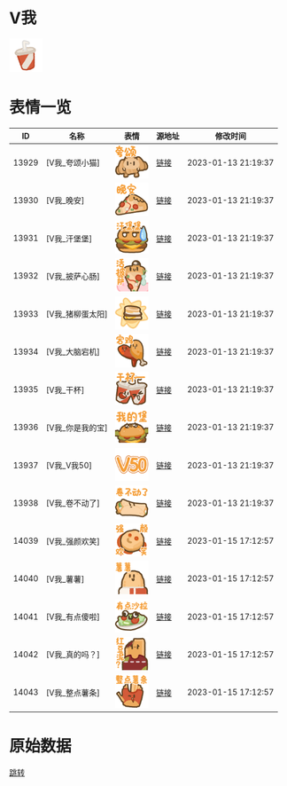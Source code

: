 # V我

<img src="./cover.png" height="60" alt="cover" />

# 表情一览

|ID|名称|表情|源地址|修改时间|
|----|----|----|----|----|
|13929|[V我_夸颂小猫]|<img src="./pic/013929_%5BV我_夸颂小猫%5D.png" height="60" alt="夸颂小猫"/>|[链接](https://i0.hdslb.com/bfs/garb/item/ca0cd212ce991a301d0a9f7d5ef9d5ea7977bd85.png)|2023-01-13 21:19:37|
|13930|[V我_晚安]|<img src="./pic/013930_%5BV我_晚安%5D.png" height="60" alt="晚安"/>|[链接](https://i0.hdslb.com/bfs/garb/item/d951c5a2ab6ded852dbf2a6cd314fba2a0b3e986.png)|2023-01-13 21:19:37|
|13931|[V我_汗堡堡]|<img src="./pic/013931_%5BV我_汗堡堡%5D.png" height="60" alt="汗堡堡"/>|[链接](https://i0.hdslb.com/bfs/garb/item/5645f4f33024b18a89f8bd1c0fc7aea091aa3349.png)|2023-01-13 21:19:37|
|13932|[V我_披萨心肠]|<img src="./pic/013932_%5BV我_披萨心肠%5D.png" height="60" alt="披萨心肠"/>|[链接](https://i0.hdslb.com/bfs/garb/item/935db99fc563d55f55afec5c79d4bb9b96410db3.png)|2023-01-13 21:19:37|
|13933|[V我_猪柳蛋太阳]|<img src="./pic/013933_%5BV我_猪柳蛋太阳%5D.png" height="60" alt="猪柳蛋太阳"/>|[链接](https://i0.hdslb.com/bfs/garb/item/afa394aecb4af95a5f8564434dace1ee4cd56aa2.png)|2023-01-13 21:19:37|
|13934|[V我_大脑宕机]|<img src="./pic/013934_%5BV我_大脑宕机%5D.png" height="60" alt="大脑宕机"/>|[链接](https://i0.hdslb.com/bfs/garb/item/ada494f224e25578a34cc3c96b4b668426ea7811.png)|2023-01-13 21:19:37|
|13935|[V我_干杯]|<img src="./pic/013935_%5BV我_干杯%5D.png" height="60" alt="干杯"/>|[链接](https://i0.hdslb.com/bfs/garb/item/4712407df17e80fa1651a6d61aaebfe7e05e61b7.png)|2023-01-13 21:19:37|
|13936|[V我_你是我的宝]|<img src="./pic/013936_%5BV我_你是我的宝%5D.png" height="60" alt="你是我的宝"/>|[链接](https://i0.hdslb.com/bfs/garb/item/59dd852a3115bc2ba5b7a2dee3023fa45c8806fd.png)|2023-01-13 21:19:37|
|13937|[V我_V我50]|<img src="./pic/013937_%5BV我_V我50%5D.png" height="60" alt="V我50"/>|[链接](https://i0.hdslb.com/bfs/garb/item/4925482e4239b8f90b6dfe33c221a6ce55dfc6d4.png)|2023-01-13 21:19:37|
|13938|[V我_卷不动了]|<img src="./pic/013938_%5BV我_卷不动了%5D.png" height="60" alt="卷不动了"/>|[链接](https://i0.hdslb.com/bfs/garb/item/24d705fff0e8fc990091710640a2434dd9524710.png)|2023-01-13 21:19:37|
|14039|[V我_强颜欢笑]|<img src="./pic/014039_%5BV我_强颜欢笑%5D.png" height="60" alt="强颜欢笑"/>|[链接](https://i0.hdslb.com/bfs/emote/25557786cc7b99038546062233a610cd00518cff.png)|2023-01-15 17:12:57|
|14040|[V我_薯薯]|<img src="./pic/014040_%5BV我_薯薯%5D.png" height="60" alt="薯薯"/>|[链接](https://i0.hdslb.com/bfs/emote/9c511ad7456377c1ead9b3e0a07b7eb41b3c196b.png)|2023-01-15 17:12:57|
|14041|[V我_有点傻啦]|<img src="./pic/014041_%5BV我_有点傻啦%5D.png" height="60" alt="有点傻啦"/>|[链接](https://i0.hdslb.com/bfs/emote/2b4f9b03e80bc30ba9ac4b4a58e0f6cabc60803a.png)|2023-01-15 17:12:57|
|14042|[V我_真的吗？]|<img src="./pic/014042_%5BV我_真的吗？%5D.png" height="60" alt="真的吗？"/>|[链接](https://i0.hdslb.com/bfs/emote/0685af1421dd8f4acec9afbf21297632f321389f.png)|2023-01-15 17:12:57|
|14043|[V我_整点薯条]|<img src="./pic/014043_%5BV我_整点薯条%5D.png" height="60" alt="整点薯条"/>|[链接](https://i0.hdslb.com/bfs/emote/94c2e45896f68aeda38341fff7e17915786a555b.png)|2023-01-15 17:12:57|

# 原始数据

[跳转](./raw.json)

